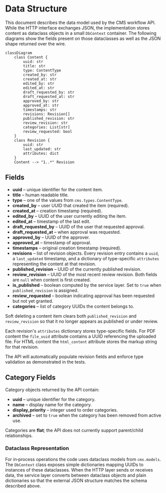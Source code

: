 # Data Structure

This document describes the data model used by the CMS workflow API.  While the
HTTP interface exchanges JSON, the implementation stores content as dataclass
objects in a small `DbContext` container.  The following diagrams show the
fields present on those dataclasses as well as the JSON shape returned over the
wire.

```mermaid
classDiagram
    class Content {
        uuid: str
        title: str
        type: ContentType
        created_by: str
        created_at: str
        edited_by: str
        edited_at: str
        draft_requested_by: str
        draft_requested_at: str
        approved_by: str
        approved_at: str
        timestamps: str
        revisions: Revision[]
        published_revision: str
        review_revision: str
        categories: List[str]
        review_requested: bool
    }
    class Revision {
        uuid: str
        last_updated: str
        attributes: dict
    }
    Content --> "1..*" Revision
```

## Fields

- **uuid** – unique identifier for the content item.
- **title** – human readable title.
- **type** – one of the values from `cms.types.ContentType`.
- **created_by** – user UUID that created the item (required).
- **created_at** – creation timestamp (required).
- **edited_by** – UUID of the user currently editing the item.
- **edited_at** – timestamp of the last edit.
- **draft_requested_by** – UUID of the user that requested approval.
- **draft_requested_at** – when approval was requested.
- **approved_by** – UUID of the approver.
- **approved_at** – timestamp of approval.
- **timestamps** – original creation timestamp (required).
- **revisions** – list of revision objects. Every revision entry contains a `uuid`, a `last_updated` timestamp, and a dictionary of type-specific `attributes` representing the content at that revision.
 - **published_revision** – UUID of the currently published revision.
 - **review_revision** – UUID of the most recent review revision. Both fields
   are ``null`` when content is first created.
- **is_published** – boolean computed by the service layer. Set to `true` when
  ``published_revision`` is assigned.
- **review_requested** – boolean indicating approval has been requested but not yet granted.
- **categories** – list of category UUIDs the content belongs to.

Soft deleting a content item clears both ``published_revision`` and ``review_revision`` so that it no longer appears as published or under review.

Each revision's ``attributes`` dictionary stores type-specific fields. For PDF content
the ``file_uuid`` attribute contains a UUID referencing the uploaded file. For HTML
content the ``html_content`` attribute stores the markup string for that revision.



The API will automatically populate revision fields and enforce type validation as demonstrated in the tests.

## Category Fields

Category objects returned by the API contain:

- **uuid** – unique identifier for the category.
- **name** – display name for the category.
- **display_priority** – integer used to order categories.
- **archived** – set to `true` when the category has been removed from active use.

Categories are **flat**; the API does not currently support parent/child relationships.

### Dataclass Representation

For in‑process operations the code uses dataclass models from
`cms.models`.  The `DbContext` class exposes simple dictionaries mapping
UUIDs to instances of these dataclasses.  When the HTTP layer sends or
receives data, the service layer converts between dataclass objects and
plain dictionaries so that the external JSON structure matches the
schema described above.
